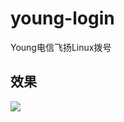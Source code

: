 # young-login
Young电信飞扬Linux拨号

## 效果
![](https://github.com/InvalidCode/young-login/blob/master/young.png)
